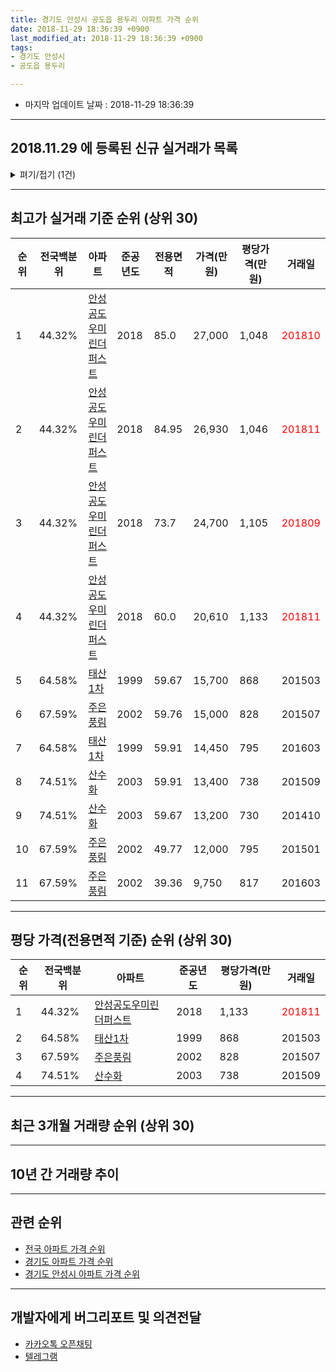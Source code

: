 ```yaml
---
title: 경기도 안성시 공도읍 용두리 아파트 가격 순위
date: 2018-11-29 18:36:39 +0900
last_modified_at: 2018-11-29 18:36:39 +0900
tags:
- 경기도 안성시
- 공도읍 용두리

---
```


* 마지막 업데이트 날짜 : 2018-11-29 18:36:39

---

## 2018.11.29 에 등록된 신규 실거래가 목록

<details>
<summary>펴기/접기 (1건)</summary>
<div markdown="1">

|아파트|준공년도|전용면적|가격(만원)|평당가격(만원)|거래일|전국백분위|
|---|---|---|---|---|---|---|
|[안성공도우미린더퍼스트](https://search.naver.com/search.naver?query=%EA%B2%BD%EA%B8%B0%EB%8F%84+%EC%95%88%EC%84%B1%EC%8B%9C+%EA%B3%B5%EB%8F%84%EC%9D%8D+%EC%9A%A9%EB%91%90%EB%A6%AC+%EC%95%88%EC%84%B1%EA%B3%B5%EB%8F%84%EC%9A%B0%EB%AF%B8%EB%A6%B0%EB%8D%94%ED%8D%BC%EC%8A%A4%ED%8A%B8)|2018|60.0|20,610|1,133|<span style="color:red">201811</span>|44.32%|


</div>
</details>

---

## 최고가 실거래 기준 순위 (상위 30)


|순위|전국백분위|아파트|준공년도|전용면적|가격(만원)|평당가격(만원)|거래일|
|---|---|---|---|---|---|---|---|
|1|44.32%|[안성공도우미린더퍼스트](https://search.naver.com/search.naver?query=%EA%B2%BD%EA%B8%B0%EB%8F%84+%EC%95%88%EC%84%B1%EC%8B%9C+%EA%B3%B5%EB%8F%84%EC%9D%8D+%EC%9A%A9%EB%91%90%EB%A6%AC+%EC%95%88%EC%84%B1%EA%B3%B5%EB%8F%84%EC%9A%B0%EB%AF%B8%EB%A6%B0%EB%8D%94%ED%8D%BC%EC%8A%A4%ED%8A%B8)|2018|85.0|27,000|1,048|<span style="color:red">201810</span>|
|2|44.32%|[안성공도우미린더퍼스트](https://search.naver.com/search.naver?query=%EA%B2%BD%EA%B8%B0%EB%8F%84+%EC%95%88%EC%84%B1%EC%8B%9C+%EA%B3%B5%EB%8F%84%EC%9D%8D+%EC%9A%A9%EB%91%90%EB%A6%AC+%EC%95%88%EC%84%B1%EA%B3%B5%EB%8F%84%EC%9A%B0%EB%AF%B8%EB%A6%B0%EB%8D%94%ED%8D%BC%EC%8A%A4%ED%8A%B8)|2018|84.95|26,930|1,046|<span style="color:red">201811</span>|
|3|44.32%|[안성공도우미린더퍼스트](https://search.naver.com/search.naver?query=%EA%B2%BD%EA%B8%B0%EB%8F%84+%EC%95%88%EC%84%B1%EC%8B%9C+%EA%B3%B5%EB%8F%84%EC%9D%8D+%EC%9A%A9%EB%91%90%EB%A6%AC+%EC%95%88%EC%84%B1%EA%B3%B5%EB%8F%84%EC%9A%B0%EB%AF%B8%EB%A6%B0%EB%8D%94%ED%8D%BC%EC%8A%A4%ED%8A%B8)|2018|73.7|24,700|1,105|<span style="color:red">201809</span>|
|4|44.32%|[안성공도우미린더퍼스트](https://search.naver.com/search.naver?query=%EA%B2%BD%EA%B8%B0%EB%8F%84+%EC%95%88%EC%84%B1%EC%8B%9C+%EA%B3%B5%EB%8F%84%EC%9D%8D+%EC%9A%A9%EB%91%90%EB%A6%AC+%EC%95%88%EC%84%B1%EA%B3%B5%EB%8F%84%EC%9A%B0%EB%AF%B8%EB%A6%B0%EB%8D%94%ED%8D%BC%EC%8A%A4%ED%8A%B8)|2018|60.0|20,610|1,133|<span style="color:red">201811</span>|
|5|64.58%|[태산1차](https://search.naver.com/search.naver?query=%EA%B2%BD%EA%B8%B0%EB%8F%84+%EC%95%88%EC%84%B1%EC%8B%9C+%EA%B3%B5%EB%8F%84%EC%9D%8D+%EC%9A%A9%EB%91%90%EB%A6%AC+%ED%83%9C%EC%82%B01%EC%B0%A8)|1999|59.67|15,700|868|201503|
|6|67.59%|[주은풍림](https://search.naver.com/search.naver?query=%EA%B2%BD%EA%B8%B0%EB%8F%84+%EC%95%88%EC%84%B1%EC%8B%9C+%EA%B3%B5%EB%8F%84%EC%9D%8D+%EC%9A%A9%EB%91%90%EB%A6%AC+%EC%A3%BC%EC%9D%80%ED%92%8D%EB%A6%BC)|2002|59.76|15,000|828|201507|
|7|64.58%|[태산1차](https://search.naver.com/search.naver?query=%EA%B2%BD%EA%B8%B0%EB%8F%84+%EC%95%88%EC%84%B1%EC%8B%9C+%EA%B3%B5%EB%8F%84%EC%9D%8D+%EC%9A%A9%EB%91%90%EB%A6%AC+%ED%83%9C%EC%82%B01%EC%B0%A8)|1999|59.91|14,450|795|201603|
|8|74.51%|[산수화](https://search.naver.com/search.naver?query=%EA%B2%BD%EA%B8%B0%EB%8F%84+%EC%95%88%EC%84%B1%EC%8B%9C+%EA%B3%B5%EB%8F%84%EC%9D%8D+%EC%9A%A9%EB%91%90%EB%A6%AC+%EC%82%B0%EC%88%98%ED%99%94)|2003|59.91|13,400|738|201509|
|9|74.51%|[산수화](https://search.naver.com/search.naver?query=%EA%B2%BD%EA%B8%B0%EB%8F%84+%EC%95%88%EC%84%B1%EC%8B%9C+%EA%B3%B5%EB%8F%84%EC%9D%8D+%EC%9A%A9%EB%91%90%EB%A6%AC+%EC%82%B0%EC%88%98%ED%99%94)|2003|59.67|13,200|730|201410|
|10|67.59%|[주은풍림](https://search.naver.com/search.naver?query=%EA%B2%BD%EA%B8%B0%EB%8F%84+%EC%95%88%EC%84%B1%EC%8B%9C+%EA%B3%B5%EB%8F%84%EC%9D%8D+%EC%9A%A9%EB%91%90%EB%A6%AC+%EC%A3%BC%EC%9D%80%ED%92%8D%EB%A6%BC)|2002|49.77|12,000|795|201501|
|11|67.59%|[주은풍림](https://search.naver.com/search.naver?query=%EA%B2%BD%EA%B8%B0%EB%8F%84+%EC%95%88%EC%84%B1%EC%8B%9C+%EA%B3%B5%EB%8F%84%EC%9D%8D+%EC%9A%A9%EB%91%90%EB%A6%AC+%EC%A3%BC%EC%9D%80%ED%92%8D%EB%A6%BC)|2002|39.36|9,750|817|201603|


---

## 평당 가격(전용면적 기준) 순위 (상위 30)


|순위|전국백분위|아파트|준공년도|평당가격(만원)|거래일|
|---|---|---|---|---|---|
|1|44.32%|[안성공도우미린더퍼스트](https://search.naver.com/search.naver?query=%EA%B2%BD%EA%B8%B0%EB%8F%84+%EC%95%88%EC%84%B1%EC%8B%9C+%EA%B3%B5%EB%8F%84%EC%9D%8D+%EC%9A%A9%EB%91%90%EB%A6%AC+%EC%95%88%EC%84%B1%EA%B3%B5%EB%8F%84%EC%9A%B0%EB%AF%B8%EB%A6%B0%EB%8D%94%ED%8D%BC%EC%8A%A4%ED%8A%B8)|2018|1,133|<span style="color:red">201811</span>|
|2|64.58%|[태산1차](https://search.naver.com/search.naver?query=%EA%B2%BD%EA%B8%B0%EB%8F%84+%EC%95%88%EC%84%B1%EC%8B%9C+%EA%B3%B5%EB%8F%84%EC%9D%8D+%EC%9A%A9%EB%91%90%EB%A6%AC+%ED%83%9C%EC%82%B01%EC%B0%A8)|1999|868|201503|
|3|67.59%|[주은풍림](https://search.naver.com/search.naver?query=%EA%B2%BD%EA%B8%B0%EB%8F%84+%EC%95%88%EC%84%B1%EC%8B%9C+%EA%B3%B5%EB%8F%84%EC%9D%8D+%EC%9A%A9%EB%91%90%EB%A6%AC+%EC%A3%BC%EC%9D%80%ED%92%8D%EB%A6%BC)|2002|828|201507|
|4|74.51%|[산수화](https://search.naver.com/search.naver?query=%EA%B2%BD%EA%B8%B0%EB%8F%84+%EC%95%88%EC%84%B1%EC%8B%9C+%EA%B3%B5%EB%8F%84%EC%9D%8D+%EC%9A%A9%EB%91%90%EB%A6%AC+%EC%82%B0%EC%88%98%ED%99%94)|2003|738|201509|


---

## 최근 3개월 거래량 순위 (상위 30)


<div style="width:100%;">
    <canvas id="deal_count_ranking" height="250"></canvas>
</div>


<script>
new Chart(document.getElementById("deal_count_ranking"), {
    type: 'horizontalBar',
    data: {
        labels: ['주은풍림', '태산1차', '안성공도우미린더퍼스트', '산수화'],
        datasets: [{
            label: '실거래 수',
            data: [29, 9, 8, 6],
            borderColor: "rgba(255, 0, 128, 1)",
            backgroundColor: "rgba(255, 0, 128, 0.5)",
            fill: false,
        }]
    },
    options: {
        responsive: true,
        title: {
            display: true,
            text: '최근 3개월 거래량 순위'
        },
        tooltips: {
            mode: 'index',
            intersect: false,
            callbacks: {
                title: function(tooltipItems, data) {
                    return "실거래 수:";
                },
                label: function(tooltipItem, data) {
                    return data.labels[tooltipItem.index] + ": " + tooltipItem.xLabel;
                }
            }
        },
        hover: {
            mode: 'nearest',
            intersect: true
        },
        scales: {
            xAxes: [{
                display: true,
                scaleLabel: {
                    display: true,
                    labelString: '실거래 수'
                },
                ticks: {
                    suggestedMin: 0,
                }
            }],
            yAxes: [{
                display: true,
                ticks: {
                    autoSkip: false,
                    callback: function(value, index, values) {
                        if (value.length > 15)
                            return value.substr(0, 13) + "...";
                        else
                            return value;
                    }
                },
                scaleLabel: {
                    display: false,
                }
            }]
        }
    }
});

</script>


---

## 10년 간 거래량 추이


<div style="width:100%;">
    <canvas id="deal_progress" height="250"></canvas>
</div>

<script>
new Chart(document.getElementById("deal_progress"), {
    type: 'line',
    data: {
        labels: ['200811','200812','200901','200902','200903','200904','200905','200906','200907','200908','200909','200910','200911','200912','201001','201002','201003','201004','201005','201006','201007','201008','201009','201010','201011','201012','201101','201102','201103','201104','201105','201106','201107','201108','201109','201110','201111','201112','201201','201202','201203','201204','201205','201206','201207','201208','201209','201210','201211','201212','201301','201302','201303','201304','201305','201306','201307','201308','201309','201310','201311','201312','201401','201402','201403','201404','201405','201406','201407','201408','201409','201410','201411','201412','201501','201502','201503','201504','201505','201506','201507','201508','201509','201510','201511','201512','201601','201602','201603','201604','201605','201606','201607','201608','201609','201610','201611','201612','201701','201702','201703','201704','201705','201706','201707','201708','201709','201710','201711','201712','201801','201802','201803','201804','201805','201806','201807','201808','201809','201810','201811'],
        datasets: [{
            label: '실거래 수',
            pointRadius: 1,
            data: [7, 9, 5, 6, 9, 11, 16, 9, 24, 17, 19, 19, 15, 13, 7, 15, 15, 33, 20, 17, 17, 13, 13, 23, 28, 25, 30, 46, 44, 48, 39, 49, 59, 51, 51, 46, 36, 18, 24, 38, 50, 31, 36, 20, 15, 27, 16, 21, 22, 19, 25, 20, 27, 24, 38, 30, 30, 21, 19, 28, 26, 19, 23, 26, 44, 26, 35, 19, 21, 34, 16, 21, 23, 21, 37, 20, 40, 29, 18, 17, 19, 23, 23, 32, 18, 14, 11, 18, 22, 15, 12, 10, 16, 27, 29, 20, 17, 15, 12, 14, 23, 17, 23, 23, 24, 27, 21, 9, 18, 10, 15, 10, 15, 15, 19, 15, 19, 23, 23, 22, 7],
            borderColor: "rgba(255, 201, 14, 1)",
            backgroundColor: "rgba(255, 201, 14, 0.5)",
            fill: true,
        }]
    },
    options: {
        responsive: true,
        title: {
            display: true,
            text: '10년간 거래량 추이'
        },
        tooltips: {
            mode: 'index',
            intersect: false,
        },
        hover: {
            mode: 'nearest',
            intersect: true
        },
        scales: {
            xAxes: [{
                display: true,
                scaleLabel: {
                    display: true,
                    labelString: '년/월'
                }
            }],
            yAxes: [{
                display: true,
                ticks: {
                    suggestedMin: 0,
                },
                scaleLabel: {
                    display: true,
                    labelString: '실거래 수'
                }
            }]
        }
    }
});

</script>


---

## 관련 순위

- [전국 아파트 가격 순위](https://inasie.github.io/apt-ranking/전국)
- [경기도 아파트 가격 순위](https://inasie.github.io/apt-ranking/경기도)
- [경기도 안성시 아파트 가격 순위](https://inasie.github.io/apt-ranking/경기도-안성시)


---

## 개발자에게 버그리포트 및 의견전달

- [카카오톡 오픈채팅](https://open.kakao.com/o/gLJUAP4)
- [텔레그램](https://t.me/inasie)

